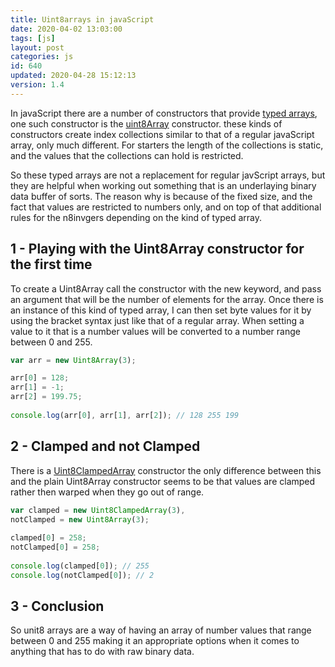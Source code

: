 ```yaml
---
title: Uint8arrays in javaScript
date: 2020-04-02 13:03:00
tags: [js]
layout: post
categories: js
id: 640
updated: 2020-04-28 15:12:13
version: 1.4
---
```


In javaScript there are a number of constructors that provide [typed arrays](https://developer.mozilla.org/en-US/docs/Web/JavaScript/Reference/Global_Objects/TypedArray), one such constructor is the [uint8Array](https://developer.mozilla.org/en-US/docs/Web/JavaScript/Reference/Global_Objects/Uint8Array) constructor. these kinds of constructors create index collections similar to that of a regular javaScript array, only much different. For starters the length of the collections is static, and the values that the collections can hold is restricted.

So these typed arrays are not a replacement for regular javScript arrays, but they are helpful when working out something that is an underlaying binary data buffer of sorts. The reason why is because of the fixed size, and the fact that values are restricted to numbers only, and on top of that additional rules for the n8invgers depending on the kind of typed array.

<!-- more -->

## 1 - Playing with the Uint8Array constructor for the first time

To create a Uint8Array call the constructor with the new keyword, and pass an argument that will be the number of elements for the array. Once there is an instance of this kind of typed array, I can then set byte values for it by using the bracket syntax just like that of a regular array. When setting a value to it that is a number values will be converted to a number range between 0 and 255.

```js
var arr = new Uint8Array(3);

arr[0] = 128;
arr[1] = -1;
arr[2] = 199.75;
 
console.log(arr[0], arr[1], arr[2]); // 128 255 199
```

## 2 - Clamped and not Clamped

There is a [Uint8ClampedArray](https://developer.mozilla.org/en-US/docs/Web/JavaScript/Reference/Global_Objects/Uint8ClampedArray) constructor the only difference between this and the plain Uint8Array constructor seems to be that values are clamped rather then warped when they go out of range.

```js
var clamped = new Uint8ClampedArray(3),
notClamped = new Uint8Array(3);
 
clamped[0] = 258;
notClamped[0] = 258;
 
console.log(clamped[0]); // 255
console.log(notClamped[0]); // 2
```

## 3 - Conclusion

So unit8 arrays are a way of having an array of number values that range between 0 and 255 making it an appropriate options when it comes to anything that has to do with raw binary data.